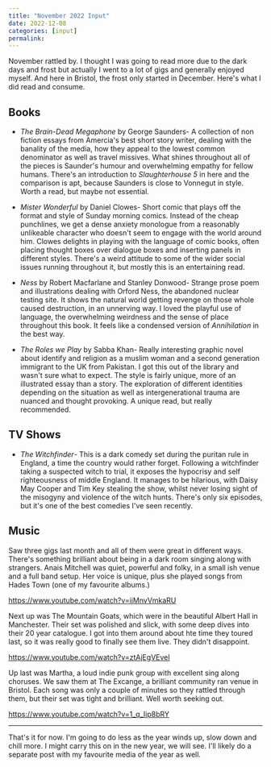 ```yaml
---
title: "November 2022 Input"
date: 2022-12-08
categories: [input]
permalink:
---
```


November rattled by. I thought I was going to read more due to the dark days and frost but actually I went to a lot of gigs and generally enjoyed myself. And here in Bristol, the frost only started in December. Here's what I did read and consume. 

## Books

- *The Brain-Dead Megaphone* by George Saunders-  A collection of non fiction essays from Amercia's best short story writer, dealing with the banality of the media, how they appeal to the lowest common denominator as well as travel missives. What shines throughout all of the pieces is Saunder's humour and overwhelming empathy for fellow humans. There's an introduction to *Slaughterhouse 5* in here and the comparison is apt, because Saunders is close to Vonnegut in style. Worth a read, but maybe not essential. 

- *Mister Wonderful* by Daniel Clowes- Short comic that plays off the format and style of Sunday morning comics. Instead of the cheap punchlines, we get a dense anxiety monologue from a reasonably unlikeable character who doesn't seem to engage with the world around him. Clowes delights in playing with the language of comic books, often placing thought boxes over dialogue boxes and inserting panels in different styles. There's a weird attitude to some of the wider social issues running throughout it, but mostly this is an entertaining read. 

- *Ness* by Robert Macfarlane and Stanley Donwood- Strange prose poem and illustrations dealing with Orford Ness, the abandoned nuclear testing site. It shows the natural world getting revenge on those whole caused destruction, in an unnerving way.  I loved the playful use of language, the overwhelming weirdness and the sense of place throughout this book.  It feels like a condensed version of *Annihilation* in the best way. 

- *The Roles we Play* by Sabba Khan- Really interesting graphic novel about identify and religion as a muslim woman and a second generation immigrant to the UK from Pakistan. I got this out of the library and wasn't sure what to expect. The style is fairly unique, more of an illustrated essay than a story. The exploration of different identities depending on the situation as well as intergenerational trauma are nuanced and thought provoking. A unique read, but really recommended.

## TV Shows

- *The Witchfinder*- This is a dark comedy set during the puritan rule in England, a time the country would rather forget. Following a witchfinder taking a suspected witch to trial, it exposes the hypocrisy and self righteousness of middle England. It manages to be hilarious, with Daisy May Cooper and Tim Key stealing the show, whilst never losing sight of the misogyny and violence of the witch hunts. There's only six episodes, but it's one of the best comedies I've seen recently. 

## Music

Saw three gigs last month and all of them were great in different ways.  There's something brilliant about being in a dark room singing along with strangers. Anais Mitchell was quiet, powerful and folky, in a small ish venue and a full band setup. Her voice is unique, plus she played songs from Hades Town (one of my favourite albums.)

https://www.youtube.com/watch?v=ijMnvVmkaRU

Next up was The Mountain Goats, which were in the beautiful Albert Hall in Manchester. Their set was polished and slick, with some deep dives into their 20 year catalogue. I got into them around about hte time they toured last, so it was really good to finally see them live. They didn't disappoint.

https://www.youtube.com/watch?v=ztAjEgVEveI

Up last was Martha, a loud indie punk group with excellent sing along choruses. We saw them at The Excange, a brilliant community ran venue in Bristol. Each song was only a couple of minutes so they rattled through them, but their set was tight and brilliant. Well worth seeking out.

https://www.youtube.com/watch?v=1_q_Iip8bRY

---

That's it for now. I'm going to do less as the year winds up, slow down and chill more. I might carry this on in the new year, we will see. I'll likely do a separate post with my favourite media of the year as well.
